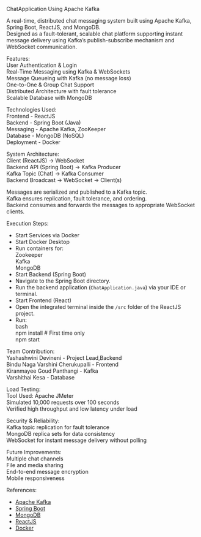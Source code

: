 ChatApplication Using Apache Kafka  
  
A real-time, distributed chat messaging system built using Apache Kafka, Spring Boot, ReactJS, and MongoDB.  
Designed as a fault-tolerant, scalable chat platform supporting instant message delivery using Kafka’s publish-subscribe mechanism and WebSocket communication.  
  
Features:  
User Authentication & Login  
Real-Time Messaging using Kafka & WebSockets  
Message Queueing with Kafka (no message loss)  
One-to-One & Group Chat Support  
Distributed Architecture with fault tolerance  
Scalable Database with MongoDB  
  
Technologies Used:            
Frontend - ReactJS                 
Backend - Spring Boot (Java)          
Messaging - Apache Kafka, ZooKeeper   
Database - MongoDB (NoSQL)           
Deployment - Docker                    
  
System Architecture:  
Client (ReactJS) -> WebSocket  
Backend API (Spring Boot) -> Kafka Producer  
Kafka Topic (Chat) -> Kafka Consumer  
Backend Broadcast → WebSocket → Client(s)  
  
Messages are serialized and published to a Kafka topic.  
Kafka ensures replication, fault tolerance, and ordering.  
Backend consumes and forwards the messages to appropriate WebSocket clients.  
  
Execution Steps:  
- Start Services via Docker  
- Start Docker Desktop  
- Run containers for:  
  Zookeeper  
  Kafka  
  MongoDB  
- Start Backend (Spring Boot)  
- Navigate to the Spring Boot directory.  
- Run the backend application (`ChatApplication.java`) via your IDE or terminal.  
- Start Frontend (React)  
- Open the integrated terminal inside the `/src` folder of the ReactJS project.  
- Run:  
  bash  
  npm install  # First time only  
  npm start  
    
Team Contribution:  
Yashashwini Devineni - Project Lead,Backend    
Bindu Naga Varshini Cherukupalli - Frontend  
Kiranmayee Goud Panthangi - Kafka  
Varshithai Kesa - Database  
  
Load Testing:  
Tool Used: Apache JMeter  
Simulated 10,000 requests over 100 seconds  
Verified high throughput and low latency under load  
  
Security & Reliability:  
Kafka topic replication for fault tolerance  
MongoDB replica sets for data consistency  
WebSocket for instant message delivery without polling  
  
Future Improvements:  
Multiple chat channels  
File and media sharing  
End-to-end message encryption  
Mobile responsiveness  
  
References:  
* [Apache Kafka](https://kafka.apache.org)  
* [Spring Boot](https://spring.io/projects/spring-boot)  
* [MongoDB](https://www.mongodb.com)  
* [ReactJS](https://reactjs.org)  
* [Docker](https://www.docker.com)  
  
